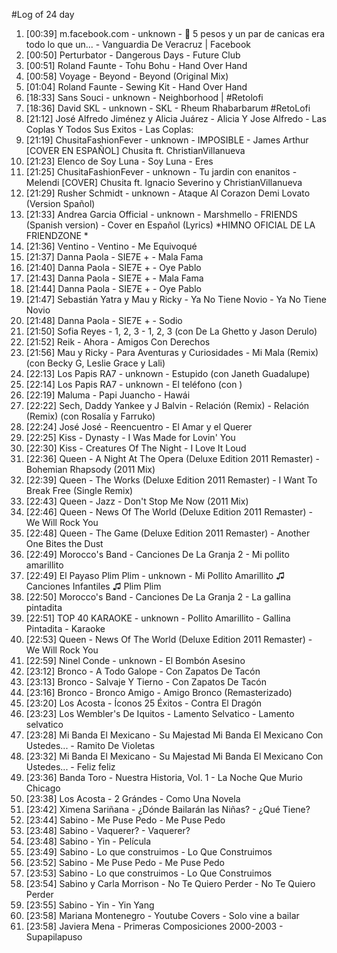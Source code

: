 #Log of 24 day

1. [00:39] m.facebook.com - unknown - 👦 5 pesos y un par de canicas era todo lo que un... - Vanguardia De Veracruz | Facebook
1. [00:50] Perturbator - Dangerous Days - Future Club
1. [00:51] Roland Faunte - Tohu Bohu - Hand Over Hand
1. [00:58] Voyage - Beyond - Beyond (Original Mix)
1. [01:04] Roland Faunte - Sewing Kit - Hand Over Hand
1. [18:33] Sans Souci - unknown - Neighborhood | #Retolofi
1. [18:36] David SKL - unknown - SKL - Rheum Rhabarbarum #RetoLofi
1. [21:12] José Alfredo Jiménez y Alicia Juárez - Alicia Y Jose Alfredo - Las Coplas Y Todos Sus Exitos - Las Coplas:
1. [21:19] ChusitaFashionFever - unknown - IMPOSIBLE - James Arthur [COVER EN ESPAÑOL] Chusita ft. ChristianVillanueva
1. [21:23] Elenco de Soy Luna - Soy Luna - Eres
1. [21:25] ChusitaFashionFever - unknown - Tu jardin con enanitos - Melendi [COVER] Chusita ft. Ignacio Severino y ChristianVillanueva
1. [21:29] Rusher Schmidt - unknown - Ataque Al Corazon Demi Lovato (Version Spañol)
1. [21:33] Andrea Garcia Official - unknown - Marshmello - FRIENDS (Spanish version) - Cover en Español (Lyrics) *HIMNO OFICIAL DE LA FRIENDZONE *
1. [21:36] Ventino - Ventino - Me Equivoqué
1. [21:37] Danna Paola - SIE7E + - Mala Fama
1. [21:40] Danna Paola - SIE7E + - Oye Pablo
1. [21:43] Danna Paola - SIE7E + - Mala Fama
1. [21:44] Danna Paola - SIE7E + - Oye Pablo
1. [21:47] Sebastián Yatra y Mau y Ricky - Ya No Tiene Novio - Ya No Tiene Novio
1. [21:48] Danna Paola - SIE7E + - Sodio
1. [21:50] Sofia Reyes - 1, 2, 3 - 1, 2, 3 (con De La Ghetto y Jason Derulo)
1. [21:52] Reik - Ahora - Amigos Con Derechos
1. [21:56] Mau y Ricky - Para Aventuras y Curiosidades - Mi Mala (Remix) (con Becky G, Leslie Grace y Lali)
1. [22:13] Los Papis RA7 - unknown - Estupido (con Janeth Guadalupe)
1. [22:14] Los Papis RA7 - unknown - El teléfono (con )
1. [22:19] Maluma - Papi Juancho - Hawái
1. [22:22] Sech, Daddy Yankee y J Balvin - Relación (Remix) - Relación (Remix) (con Rosalía y Farruko)
1. [22:24] José José - Reencuentro - El Amar y el Querer
1. [22:25] Kiss - Dynasty - I Was Made for Lovin' You
1. [22:30] Kiss - Creatures Of The Night - I Love It Loud
1. [22:36] Queen - A Night At The Opera (Deluxe Edition 2011 Remaster) - Bohemian Rhapsody (2011 Mix)
1. [22:39] Queen - The Works (Deluxe Edition 2011 Remaster) - I Want To Break Free (Single Remix)
1. [22:43] Queen - Jazz - Don't Stop Me Now (2011 Mix)
1. [22:46] Queen - News Of The World (Deluxe Edition 2011 Remaster) - We Will Rock You
1. [22:48] Queen - The Game (Deluxe Edition 2011 Remaster) - Another One Bites the Dust
1. [22:49] Morocco's Band - Canciones De La Granja 2 - Mi pollito amarillito
1. [22:49] El Payaso Plim Plim - unknown - Mi Pollito Amarillito ♫  Canciones Infantiles ♫  Plim Plim
1. [22:50] Morocco's Band - Canciones De La Granja 2 - La gallina pintadita
1. [22:51] TOP 40 KARAOKE - unknown - Pollito Amarillito - Gallina Pintadita - Karaoke
1. [22:53] Queen - News Of The World (Deluxe Edition 2011 Remaster) - We Will Rock You
1. [22:59] Ninel Conde - unknown - El Bombón Asesino
1. [23:12] Bronco - A Todo Galope - Con Zapatos De Tacón
1. [23:13] Bronco - Salvaje Y Tierno - Con Zapatos De Tacón
1. [23:16] Bronco - Bronco Amigo - Amigo Bronco (Remasterizado)
1. [23:20] Los Acosta - Íconos 25 Éxitos - Contra El Dragón
1. [23:23] Los Wembler's De Iquitos - Lamento Selvatico - Lamento selvatico
1. [23:28] Mi Banda El Mexicano - Su Majestad Mi Banda El Mexicano Con Ustedes... - Ramito De Violetas
1. [23:32] Mi Banda El Mexicano - Su Majestad Mi Banda El Mexicano Con Ustedes... - Feliz feliz
1. [23:36] Banda Toro - Nuestra Historia, Vol. 1 - La Noche Que Murio Chicago
1. [23:38] Los Acosta - 2 Grándes - Como Una Novela
1. [23:42] Ximena Sariñana - ¿Dónde Bailarán las Niñas? - ¿Qué Tiene?
1. [23:44] Sabino - Me Puse Pedo - Me Puse Pedo
1. [23:48] Sabino - Vaquerer? - Vaquerer?
1. [23:48] Sabino - Yin - Película
1. [23:49] Sabino - Lo que construimos - Lo Que Construimos
1. [23:52] Sabino - Me Puse Pedo - Me Puse Pedo
1. [23:53] Sabino - Lo que construimos - Lo Que Construimos
1. [23:54] Sabino y Carla Morrison - No Te Quiero Perder - No Te Quiero Perder
1. [23:55] Sabino - Yin - Yin Yang
1. [23:58] Mariana Montenegro - Youtube Covers - Solo vine a bailar
1. [23:58] Javiera Mena - Primeras Composiciones 2000-2003 - Supapilapuso
